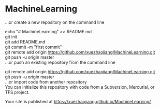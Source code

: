 # MachineLearning


…or create a new repository on the command line    
    
echo "# MachineLearning" >> README.md    
git init   
git add README.md   
git commit -m "first commit"    
git remote add origin https://github.com/xuezhaojiang/MachineLearning.git    
git push -u origin master    
…or push an existing repository from the command line    
    
git remote add origin https://github.com/xuezhaojiang/MachineLearning.git    
git push -u origin master    
…or import code from another repository    
You can initialize this repository with code from a Subversion, Mercurial, or TFS project.     
      

Your site is published at https://xuezhaojiang.github.io/MachineLearning/      

